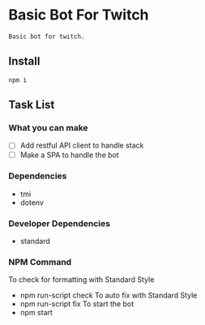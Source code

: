# Basic Bot For Twitch
```
Basic bot for twitch.
```
## Install
```
npm i
```
## Task List
### What you can make
- [ ] Add restful API client to handle stack
- [ ] Make a SPA to handle the bot

### Dependencies
- tmi
- dotenv

### Developer Dependencies
- standard

### NPM Command
To check for formatting with Standard Style
- npm run-script check
To auto fix with Standard Style
- npm run-script fix
To start the bot
- npm start